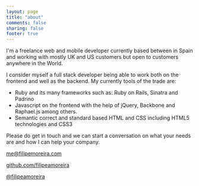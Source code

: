 ```yaml
---
layout: page
title: "about"
comments: false
sharing: false
footer: true
---
```


I'm a freelance web and mobile developer currently based between in Spain and working with mostly UK and US customers but open to customers anywhere in the World.

I consider myself a full stack developer being able to work both on the frontend and well as the backend. My currently tools of the trade are:

* Ruby and its many frameworks such as: Ruby on Rails, Sinatra and Padrino
* Javascript on the frontend with the help of jQuery, Backbone and Raphael.js among others.
* Semantic correct and standard based HTML and CSS including HTML5 technologies and CSS3

Please do get in touch and we can start a conversation on what your needs are and how I can help your company.

[me@filipemoreira.com](mailto:me@filipemoreira.com)

[github.com/filipeamoreira](github.com/filipeamoreira)

[@filipeamoreira](http://twitter.com/filipeamoreira)
